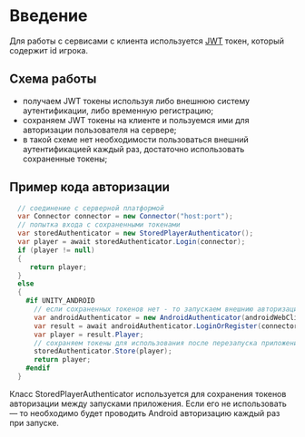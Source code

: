 # Введение

Для работы с сервисами с клиента используется [JWT](https://jwt.io) токен, который содержит id игрока.

## Схема работы

- получаем JWT токены используя либо внешнюю систему аутентификации, либо временную регистрацию;
- сохраняем JWT токены на клиенте и пользуемся ими для авторизации пользователя на сервере;
- в такой схеме нет необходимости пользоваться внешний аутентификацией каждый раз, достаточно использовать сохраненные
  токены;

## Пример кода авторизации

```csharp
  // соединение с серверной платформой
  var Connector connector = new Connector("host:port");
  // попытка входа с сохраненными токенами
  var storedAuthenticator = new StoredPlayerAuthenticator();
  var player = await storedAuthenticator.Login(connector);
  if (player != null)
  {   
     return player;
  }
  else
  {
    #if UNITY_ANDROID
      // если сохраненных токенов нет - то запускаем внешнию авторизацию
      var androidAuthenticator = new AndroidAuthenticator(androidWebClientId);
      var result = await androidAuthenticator.LoginOrRegister(connector);
      var player = result.Player;
      // сохраняем токены для использования после перезапуска приложения
      storedAuthenticator.Store(player);
      return player;
    #endif
  }
```

Класс StoredPlayerAuthenticator используется для сохранения токенов авторизации между запусками приложения. Если его не
использовать — то необходимо будет проводить Android авторизацию каждый раз при запуске.


